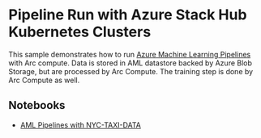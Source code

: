 # Pipeline Run with  Azure Stack Hub Kubernetes Clusters

This sample demonstrates how to run [Azure Machine Learning Pipelines](https://aka.ms/aml-pipelines) with Arc compute. Data is stored in AML datastore backed by Azure Blob Storage, but are processed by Arc Compute. The training step is done by Arc Compute as well.

## Notebooks

* [AML Pipelines with NYC-TAXI-DATA](nyc-taxi-data-regression-model-building.ipynb)





   
